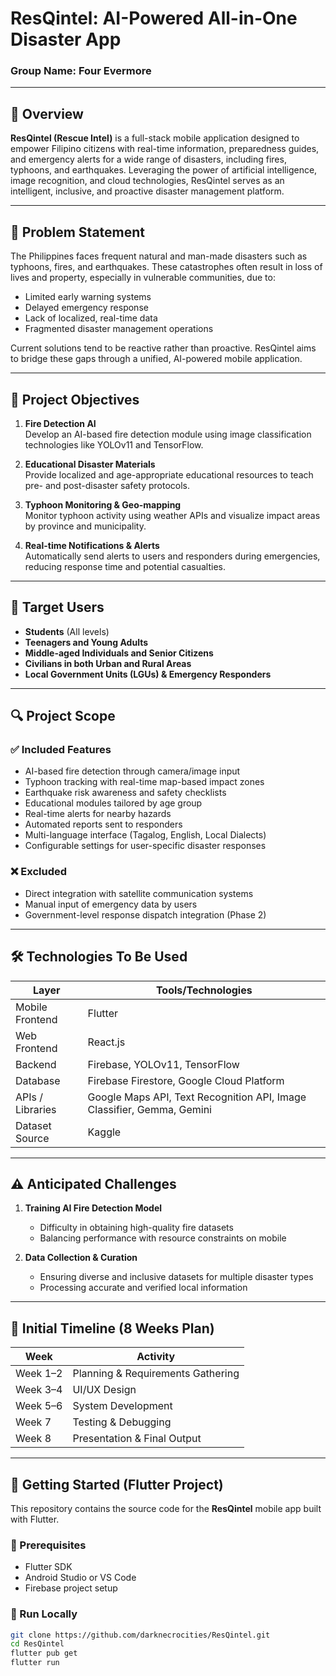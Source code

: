 # ResQintel: AI-Powered All-in-One Disaster App

### Group Name: Four Evermore

---

## 📌 Overview

**ResQintel (Rescue Intel)** is a full-stack mobile application designed to empower Filipino citizens with real-time information, preparedness guides, and emergency alerts for a wide range of disasters, including fires, typhoons, and earthquakes. Leveraging the power of artificial intelligence, image recognition, and cloud technologies, ResQintel serves as an intelligent, inclusive, and proactive disaster management platform.

---

## 🧠 Problem Statement

The Philippines faces frequent natural and man-made disasters such as typhoons, fires, and earthquakes. These catastrophes often result in loss of lives and property, especially in vulnerable communities, due to:

- Limited early warning systems
- Delayed emergency response
- Lack of localized, real-time data
- Fragmented disaster management operations

Current solutions tend to be reactive rather than proactive. ResQintel aims to bridge these gaps through a unified, AI-powered mobile application.

---

## 🎯 Project Objectives

1. **Fire Detection AI**  
   Develop an AI-based fire detection module using image classification technologies like YOLOv11 and TensorFlow.

2. **Educational Disaster Materials**  
   Provide localized and age-appropriate educational resources to teach pre- and post-disaster safety protocols.

3. **Typhoon Monitoring & Geo-mapping**  
   Monitor typhoon activity using weather APIs and visualize impact areas by province and municipality.

4. **Real-time Notifications & Alerts**  
   Automatically send alerts to users and responders during emergencies, reducing response time and potential casualties.

---

## 👥 Target Users

- **Students** (All levels)
- **Teenagers and Young Adults**
- **Middle-aged Individuals and Senior Citizens**
- **Civilians in both Urban and Rural Areas**
- **Local Government Units (LGUs) & Emergency Responders**

---

## 🔍 Project Scope

### ✅ Included Features
- AI-based fire detection through camera/image input
- Typhoon tracking with real-time map-based impact zones
- Earthquake risk awareness and safety checklists
- Educational modules tailored by age group
- Real-time alerts for nearby hazards
- Automated reports sent to responders
- Multi-language interface (Tagalog, English, Local Dialects)
- Configurable settings for user-specific disaster responses

### ❌ Excluded
- Direct integration with satellite communication systems
- Manual input of emergency data by users
- Government-level response dispatch integration (Phase 2)

---

## 🛠 Technologies To Be Used

| Layer             | Tools/Technologies                                  |
|------------------|------------------------------------------------------|
| Mobile Frontend  | Flutter                                              |
| Web Frontend     | React.js                                             |
| Backend          | Firebase, YOLOv11, TensorFlow                        |
| Database         | Firebase Firestore, Google Cloud Platform            |
| APIs / Libraries | Google Maps API, Text Recognition API, Image Classifier, Gemma, Gemini |
| Dataset Source   | Kaggle                                               |

---

## ⚠️ Anticipated Challenges

1. **Training AI Fire Detection Model**
    - Difficulty in obtaining high-quality fire datasets
    - Balancing performance with resource constraints on mobile

2. **Data Collection & Curation**
    - Ensuring diverse and inclusive datasets for multiple disaster types
    - Processing accurate and verified local information

---

## 📅 Initial Timeline (8 Weeks Plan)

| Week       | Activity                            |
|------------|-------------------------------------|
| Week 1–2   | Planning & Requirements Gathering   |
| Week 3–4   | UI/UX Design                        |
| Week 5–6   | System Development                  |
| Week 7     | Testing & Debugging                 |
| Week 8     | Presentation & Final Output         |

---

## 📘 Getting Started (Flutter Project)

This repository contains the source code for the **ResQintel** mobile app built with Flutter.

### 🔧 Prerequisites

- Flutter SDK
- Android Studio or VS Code
- Firebase project setup

### 🚀 Run Locally

```bash
git clone https://github.com/darknecrocities/ResQintel.git
cd ResQintel
flutter pub get
flutter run
